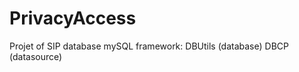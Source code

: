 # PrivacyAccess
Projet of SIP
database mySQL 
framework: DBUtils (database)
           DBCP (datasource)
